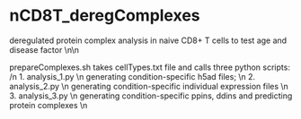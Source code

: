 # nCD8T_deregComplexes
deregulated protein complex analysis in naive CD8+ T cells to test age and disease factor
\n\n

prepareComplexes.sh takes cellTypes.txt file and calls three python scripts: /n
	1. analysis_1.py \n
	generating condition-specific h5ad files; \n
	2. analysis_2.py \n
	generating condition-specific individual expression files \n
	3. analysis_3.py \n
	generating condition-specific ppins, ddins and predicting protein complexes \n
	
	
